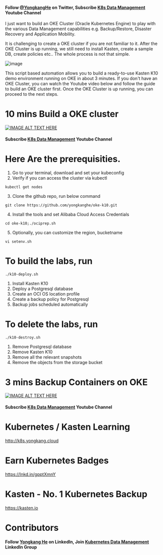 #### Follow [@YongkangHe](https://twitter.com/yongkanghe) on Twitter, Subscribe [K8s Data Management](https://www.youtube.com/channel/UCm-sw1b23K-scoVSCDo30YQ?sub_confirmation=1) Youtube Channel

I just want to build an OKE Cluster (Oracle Kubernetes Engine) to play with the various Data Management capabilities e.g. Backup/Restore, Disaster Recovery and Application Mobility. 

It is challenging to create a OKE cluster if you are not familiar to it. After the OKE Cluster is up running, we still need to install Kasten, create a sample DB, create policies etc.. The whole process is not that simple.

![image](https://pbs.twimg.com/media/FSRxfp9aIAIolN2?format=jpg&name=small)

This script based automation allows you to build a ready-to-use Kasten K10 demo environment running on OKE in about 3 minutes. If you don't have an OKE Cluster, you can watch the Youtube video below and follow the guide to build an OKE cluster first. Once the OKE Cluster is up running, you can proceed to the next steps. 

# 10 mins Build a OKE cluster
[![IMAGE ALT TEXT HERE](https://img.youtube.com/vi/DnERr8xMiuU/0.jpg)](https://www.youtube.com/watch?v=DnERr8xMiuU)
#### Subscribe [K8s Data Management](https://www.youtube.com/channel/UCm-sw1b23K-scoVSCDo30YQ?sub_confirmation=1) Youtube Channel

# Here Are the prerequisities. 

1. Go to your terminal, download and set your kubeconfig
2. Verify if you can access the cluster via kubectl
````
kubectl get nodes
````
3. Clone the github repo, run below command
````
git clone https://github.com/yongkanghe/oke-k10.git
````
4. Install the tools and set Alibaba Cloud Access Credentials
````
cd oke-k10;./ociprep.sh
````
5. Optionally, you can customize the region, bucketname
````
vi setenv.sh
````
# To build the labs, run 
````
./k10-deploy.sh
````
1. Install Kasten K10
2. Deploy a Postgresql database
3. Create an OCI OS location profile
4. Create a backup policy for Postgresql
5. Backup jobs scheduled automatically

# To delete the labs, run 
````
./k10-destroy.sh
````
1. Remove Postgresql database
2. Remove Kasten K10
3. Remove all the relevant snapshots
4. Remove the objects from the storage bucket

# 3 mins Backup Containers on OKE
[![IMAGE ALT TEXT HERE](https://img.youtube.com/vi/Su9ZWZq2XG0/0.jpg)](https://wwww.youtube.com/watch?v=Su9ZWZq2XG0)
#### Subscribe [K8s Data Management](https://www.youtube.com/channel/UCm-sw1b23K-scoVSCDo30YQ?sub_confirmation=1) Youtube Channel

# Kubernetes / Kasten Learning
http://k8s.yongkang.cloud

# Earn Kubernetes Badges
https://lnkd.in/gpptXmnY

# Kasten - No. 1 Kubernetes Backup
https://kasten.io 

# Contributors
#### Follow [Yongkang He](http://yongkang.cloud) on LinkedIn, Join [Kubernetes Data Management](https://www.linkedin.com/groups/13983251) LinkedIn Group
